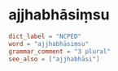 # ajjhabhāsiṃsu

``` toml
dict_label = "NCPED"
word = "ajjhabhāsiṃsu"
grammar_comment = "3 plural"
see_also = ["ajjhabhāsi"]
```

